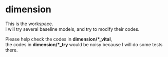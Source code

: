# dimension
This is the workspace.  
I will try several baseline models, and try to modify their codes.

Please help check the codes in **dimension/*_vital**,  
the codes in **dimension/*_try** would be noisy because I will do some tests there.
